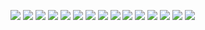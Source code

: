 ![](https://user-images.githubusercontent.com/69413160/162631463-cfaa9dc5-7bf1-4e51-a4e5-8e0f99116754.png)
![](https://user-images.githubusercontent.com/69413160/162631513-d6b94a72-c46e-466b-a2d0-2beddd1b100d.png)
![](https://user-images.githubusercontent.com/69413160/162631545-5cd6ae00-9ac2-4e7f-b62d-df63e582b5ea.png)
![](https://user-images.githubusercontent.com/69413160/162631569-bb0d5594-e519-48f8-aa00-a2812d301032.png)
![](https://user-images.githubusercontent.com/69413160/162631599-e4a60cfd-907f-4894-9cd2-79b0ff982188.png)
![](https://user-images.githubusercontent.com/69413160/162631709-127d3bba-a6de-403b-a3fa-78eceae2d115.png)
![](https://user-images.githubusercontent.com/69413160/162631727-9acfe72f-af70-4103-8518-fb5c10e1210f.png)
![](https://user-images.githubusercontent.com/69413160/162631747-41556ec8-8d7b-4099-b5f3-d38f6a4a5fab.png)
![](https://user-images.githubusercontent.com/69413160/162631784-75cd3432-e7ce-4755-8ccd-e3fbf4bd0cfa.png)
![](https://user-images.githubusercontent.com/69413160/162631806-c37b1313-6f79-4812-af75-008a12b9eb95.png)
![](https://user-images.githubusercontent.com/69413160/162631862-b8b1da4a-1326-4e20-baac-780646ed15ee.png)
![](https://user-images.githubusercontent.com/69413160/163107524-cce6de10-85e8-40ad-9295-08209d0b038c.png)
![](https://user-images.githubusercontent.com/69413160/163107537-97e6c69d-f8bf-4f30-9d12-87f7ee79cd82.png)
![](https://user-images.githubusercontent.com/69413160/163319535-89675028-1afc-4a95-aba7-197afbcc97ed.png)
![](https://user-images.githubusercontent.com/69413160/163319544-8d9ff6c1-f667-4e19-ab08-da01eea31629.png)
